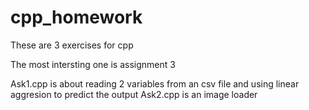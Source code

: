 # cpp_homework

These are 3 exercises for cpp

The most intersting one is assignment 3 

Ask1.cpp is about reading 2 variables from an csv file and using linear aggresion to predict the output
Ask2.cpp is an image loader 
